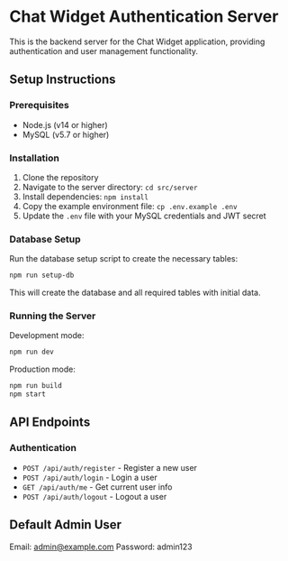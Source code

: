 # Chat Widget Authentication Server

This is the backend server for the Chat Widget application, providing authentication and user management functionality.

## Setup Instructions

### Prerequisites

- Node.js (v14 or higher)
- MySQL (v5.7 or higher)

### Installation

1. Clone the repository
2. Navigate to the server directory: `cd src/server`
3. Install dependencies: `npm install`
4. Copy the example environment file: `cp .env.example .env`
5. Update the `.env` file with your MySQL credentials and JWT secret

### Database Setup

Run the database setup script to create the necessary tables:

```bash
npm run setup-db
```

This will create the database and all required tables with initial data.

### Running the Server

Development mode:

```bash
npm run dev
```

Production mode:

```bash
npm run build
npm start
```

## API Endpoints

### Authentication

- `POST /api/auth/register` - Register a new user
- `POST /api/auth/login` - Login a user
- `GET /api/auth/me` - Get current user info
- `POST /api/auth/logout` - Logout a user

## Default Admin User

Email: admin@example.com
Password: admin123
